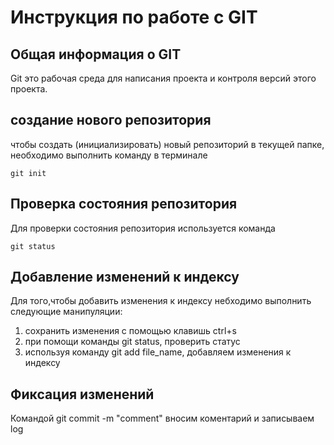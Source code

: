 # **Инструкция по работе с  GIT**

## Общая информация о GIT

Git это рабочая среда для написания проекта и контроля версий этого проекта.

## создание нового репозитория

чтобы создать (инициализировать) новый репозиторий в текущей папке, необходимо выполнить команду в терминале

    git init

## Проверка состояния репозитория

Для проверки состояния репозитория используется команда

    git status

## Добавление изменений к индексу

Для того,чтобы добавить изменения к индексу небходимо выполнить следующие манипуляции:

1. сохранить изменения с помощью клавишь ctrl+s
2. при помощи команды git status, проверить статус
3. используя команду git add file_name, добавляем изменения к индексу

## Фиксация изменений

Командой git commit -m "comment" вносим коментарий и записываем log

